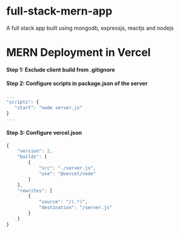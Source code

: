 # full-stack-mern-app
A full stack app built using mongodb, expressjs, reactjs and nodejs

# MERN Deployment in Vercel

#### Step 1: Exclude client build from .gitignore

#### Step 2: Configure scripts in package.json of the server

```javascript
...
"scripts": {
   "start": "node server.js"
}
...
```
#### Step 3: Configure vercel.json

```javascript
{
    "version": 2,
    "builds": [
        {
            "src": "./server.js",
            "use": "@vercel/node"
        }
    ],
    "rewrites": [
        {
            "source": "/(.*)",
            "destination": "/server.js"
        }
    ]
}
```
